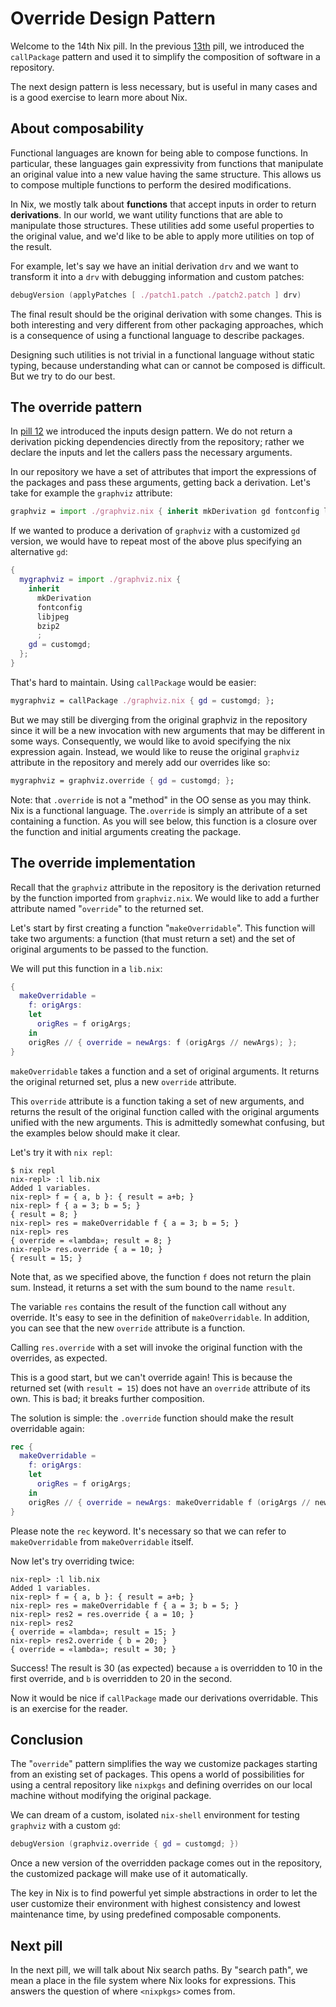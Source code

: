 # Override Design Pattern

Welcome to the 14th Nix pill. In the previous [13th](13-callpackage-design-pattern.md) pill, we introduced the `callPackage` pattern and used it to simplify the composition of software in a repository.

The next design pattern is less necessary, but is useful in many cases and is a good exercise to learn more about Nix.

## About composability

Functional languages are known for being able to compose functions. In particular, these languages gain expressivity from functions that manipulate an original value into a new value having the same structure. This allows us to compose multiple functions to perform the desired modifications.

In Nix, we mostly talk about **functions** that accept inputs in order to return **derivations**. In our world, we want utility functions that are able to manipulate those structures. These utilities add some useful properties to the original value, and we'd like to be able to apply more utilities on top of the result.

For example, let's say we have an initial derivation `drv` and we want to transform it into a `drv` with debugging information and custom patches:

```nix
debugVersion (applyPatches [ ./patch1.patch ./patch2.patch ] drv)
```

The final result should be the original derivation with some changes. This is both interesting and very different from other packaging approaches, which is a consequence of using a functional language to describe packages.

Designing such utilities is not trivial in a functional language without static typing, because understanding what can or cannot be composed is difficult. But we try to do our best.

## The override pattern

In [pill 12](12-inputs-design-pattern.md) we introduced the inputs design pattern. We do not return a derivation picking dependencies directly from the repository; rather we declare the inputs and let the callers pass the necessary arguments.

In our repository we have a set of attributes that import the expressions of the packages and pass these arguments, getting back a derivation. Let's take for example the `graphviz` attribute:

```nix
graphviz = import ./graphviz.nix { inherit mkDerivation gd fontconfig libjpeg bzip2; };
```

If we wanted to produce a derivation of `graphviz` with a customized `gd` version, we would have to repeat most of the above plus specifying an alternative `gd`:

```nix
{
  mygraphviz = import ./graphviz.nix {
    inherit
      mkDerivation
      fontconfig
      libjpeg
      bzip2
      ;
    gd = customgd;
  };
}
```

That's hard to maintain. Using `callPackage` would be easier:

```nix
mygraphviz = callPackage ./graphviz.nix { gd = customgd; };
```

But we may still be diverging from the original graphviz in the repository since it will be a new invocation with new arguments that may be different in some ways. Consequently, we would like to avoid specifying the nix expression again. Instead, we would like to reuse the original `graphviz` attribute in the repository and merely add our overrides like so:

```nix
mygraphviz = graphviz.override { gd = customgd; };
```

Note: that `.override` is not a "method" in the OO sense as you may think. Nix is a functional language. The`.override` is simply an attribute of a set containing a function. As you will see below, this function is a closure over the function and initial arguments creating the package.

## The override implementation

Recall that the `graphviz` attribute in the repository is the derivation returned by the function imported from `graphviz.nix`. We would like to add a further attribute named "`override`" to the returned set.

Let's start by first creating a function "`makeOverridable`". This function will take two arguments: a function (that must return a set) and the set of original arguments to be passed to the function.

We will put this function in a `lib.nix`:

```nix
{
  makeOverridable =
    f: origArgs:
    let
      origRes = f origArgs;
    in
    origRes // { override = newArgs: f (origArgs // newArgs); };
}
```

`makeOverridable` takes a function and a set of original arguments. It returns the original returned set, plus a new `override` attribute.

This `override` attribute is a function taking a set of new arguments, and returns the result of the original function called with the original arguments unified with the new arguments. This is admittedly somewhat confusing, but the examples below should make it clear.

Let's try it with `nix repl`:

```console
$ nix repl
nix-repl> :l lib.nix
Added 1 variables.
nix-repl> f = { a, b }: { result = a+b; }
nix-repl> f { a = 3; b = 5; }
{ result = 8; }
nix-repl> res = makeOverridable f { a = 3; b = 5; }
nix-repl> res
{ override = «lambda»; result = 8; }
nix-repl> res.override { a = 10; }
{ result = 15; }
```

Note that, as we specified above, the function `f` does not return the plain sum. Instead, it returns a set with the sum bound to the name `result`.

The variable `res` contains the result of the function call without any override. It's easy to see in the definition of `makeOverridable`. In addition, you can see that the new `override` attribute is a function.

Calling `res.override` with a set will invoke the original function with the overrides, as expected.

This is a good start, but we can't override again! This is because the returned set (with `result = 15`) does not have an `override` attribute of its own. This is bad; it breaks further composition.

The solution is simple: the `.override` function should make the result overridable again:

```nix
rec {
  makeOverridable =
    f: origArgs:
    let
      origRes = f origArgs;
    in
    origRes // { override = newArgs: makeOverridable f (origArgs // newArgs); };
}
```

Please note the `rec` keyword. It's necessary so that we can refer to `makeOverridable` from `makeOverridable` itself.

Now let's try overriding twice:

```console
nix-repl> :l lib.nix
Added 1 variables.
nix-repl> f = { a, b }: { result = a+b; }
nix-repl> res = makeOverridable f { a = 3; b = 5; }
nix-repl> res2 = res.override { a = 10; }
nix-repl> res2
{ override = «lambda»; result = 15; }
nix-repl> res2.override { b = 20; }
{ override = «lambda»; result = 30; }
```

Success! The result is 30 (as expected) because `a` is overridden to 10 in the first override, and `b` is overridden to 20 in the second.

Now it would be nice if `callPackage` made our derivations overridable. This is an exercise for the reader.

## Conclusion

The "`override`" pattern simplifies the way we customize packages starting from an existing set of packages. This opens a world of possibilities for using a central repository like `nixpkgs` and defining overrides on our local machine without modifying the original package.

We can dream of a custom, isolated `nix-shell` environment for testing `graphviz` with a custom `gd`:

```nix
debugVersion (graphviz.override { gd = customgd; })
```

Once a new version of the overridden package comes out in the repository, the customized package will make use of it automatically.

The key in Nix is to find powerful yet simple abstractions in order to let the user customize their environment with highest consistency and lowest maintenance time, by using predefined composable components.

## Next pill

In the next pill, we will talk about Nix search paths. By "search path", we mean a place in the file system where Nix looks for expressions. This answers the question of where `<nixpkgs>` comes from.
